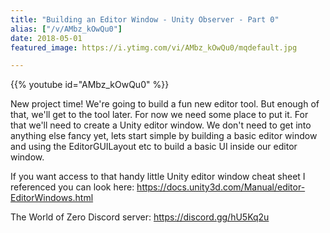 ```yaml
---
title: "Building an Editor Window - Unity Observer - Part 0"
alias: ["/v/AMbz_kOwQu0"]
date: 2018-05-01
featured_image: https://i.ytimg.com/vi/AMbz_kOwQu0/mqdefault.jpg

---
```


{{% youtube id="AMbz_kOwQu0" %}}

New project time! We're going to build a fun new editor tool. But enough of that, we'll get to the tool later. For now we need some place to put it. For that we'll need to create a Unity editor window. We don't need to get into anything else fancy yet, lets start simple by building a basic editor window and using the EditorGUILayout etc to build a basic UI inside our editor window.

If you want access to that handy little Unity editor window cheat sheet I referenced you can look here: https://docs.unity3d.com/Manual/editor-EditorWindows.html

The World of Zero Discord server: https://discord.gg/hU5Kq2u
